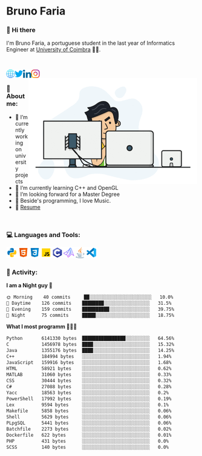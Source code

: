 # Bruno Faria

### 👋 Hi there

I'm Bruno Faria, a portuguese student in the last year of Informatics Engineer at [University of Coimbra](uc.pt/en) 👨‍🎓.

<br/>

[<img align="left" width="22px" alt="Website" src="https://github.com/brunofaria1322/brunofaria1322/blob/master/assets/social/global.svg"/>][website]
[<img align="left" width="22px" alt="Twitter" src="https://github.com/brunofaria1322/brunofaria1322/blob/master/assets/social/twitter.svg"/>][twitter]
[<img align="left" width="22px" alt="LinkedIn" src="https://github.com/brunofaria1322/brunofaria1322/blob/master/assets/social/linkedin.svg"/>][linkedin]
[<img align="left" width="22px" alt="Instagram" src="https://github.com/brunofaria1322/brunofaria1322/blob/master/assets/social/instagram.svg"/>][instagram]

<img align="right" height = "280" alt="GIF" src="https://github.com/brunofaria1322/brunofaria1322/blob/master/assets/animation.gif"/>

<br />

### 📕 About me:

- 🔭 I’m currently working on university projects
- 🌱 I’m currently learning C++ and OpenGL
- 💼 I’m looking forward for a Master Degree
- 💙 Beside's programming, I love Music.
- 📝 [Resume](https://en.wikipedia.org/wiki/HTTP_404)


<br />

### 💻 Languages and Tools:

<img align="left" width="30px" alt= "Python" src="https://github.com/brunofaria1322/brunofaria1322/blob/master/assets/skills/python.svg"/>
<img align="left" width="30px" alt= "Html5" src="https://github.com/brunofaria1322/brunofaria1322/blob/master/assets/skills/html5.svg"/>
<img align="left" width="30px" alt= "Css3" src="https://github.com/brunofaria1322/brunofaria1322/blob/master/assets/skills/css3.svg"/>
<img align="left" width="30px" alt= "JavaScript" src="https://github.com/brunofaria1322/brunofaria1322/blob/master/assets/skills/javascript.svg"/>
<img align="left" width="30px" alt= "C" src="https://github.com/brunofaria1322/brunofaria1322/blob/master/assets/skills/c.svg"/>
<img align="left" width="30px" alt= "Matlab" src="https://github.com/brunofaria1322/brunofaria1322/blob/master/assets/skills/matlab.svg"/>
<img align="left" width="30px" alt= "Java" src="https://github.com/brunofaria1322/brunofaria1322/blob/master/assets/skills/java.svg"/>
<img align="left" width="30px" alt= "Visual Studio Code" src="https://github.com/brunofaria1322/brunofaria1322/blob/master/assets/skills/vscode.svg"/>

<br />
<br />

### 🚩 Activity:

<!--START_SECTION:stats-->
**I am a Night guy 🌙** 

```text
🌞 Morning    40 commits     ██░░░░░░░░░░░░░░░░░░░░░░░	10.0% 
🌆 Daytime    126 commits    ████████░░░░░░░░░░░░░░░░░	31.5% 
🌃 Evening    159 commits    ██████████░░░░░░░░░░░░░░░	39.75% 
🌙 Night      75 commits     █████░░░░░░░░░░░░░░░░░░░░	18.75%

```
**What I most programm 👨🏽‍💻** 

```text
Python       6141330 bytes  ████████████████░░░░░░░░░	64.56% 
C            1456978 bytes  ████░░░░░░░░░░░░░░░░░░░░░	15.32% 
Java         1355176 bytes  ████░░░░░░░░░░░░░░░░░░░░░	14.25% 
C++          184994 bytes   ░░░░░░░░░░░░░░░░░░░░░░░░░	1.94% 
JavaScript   159916 bytes   ░░░░░░░░░░░░░░░░░░░░░░░░░	1.68% 
HTML         58921 bytes    ░░░░░░░░░░░░░░░░░░░░░░░░░	0.62% 
MATLAB       31060 bytes    ░░░░░░░░░░░░░░░░░░░░░░░░░	0.33% 
CSS          30444 bytes    ░░░░░░░░░░░░░░░░░░░░░░░░░	0.32% 
C#           27088 bytes    ░░░░░░░░░░░░░░░░░░░░░░░░░	0.28% 
Yacc         18563 bytes    ░░░░░░░░░░░░░░░░░░░░░░░░░	0.2% 
PowerShell   17992 bytes    ░░░░░░░░░░░░░░░░░░░░░░░░░	0.19% 
Lex          9594 bytes     ░░░░░░░░░░░░░░░░░░░░░░░░░	0.1% 
Makefile     5858 bytes     ░░░░░░░░░░░░░░░░░░░░░░░░░	0.06% 
Shell        5629 bytes     ░░░░░░░░░░░░░░░░░░░░░░░░░	0.06% 
PLpgSQL      5441 bytes     ░░░░░░░░░░░░░░░░░░░░░░░░░	0.06% 
Batchfile    2273 bytes     ░░░░░░░░░░░░░░░░░░░░░░░░░	0.02% 
Dockerfile   622 bytes      ░░░░░░░░░░░░░░░░░░░░░░░░░	0.01% 
PHP          431 bytes      ░░░░░░░░░░░░░░░░░░░░░░░░░	0.0% 
SCSS         140 bytes      ░░░░░░░░░░░░░░░░░░░░░░░░░	0.0%
```


<!--END_SECTION:stats-->


[website]: https://brunofaria1322.github.io
[twitter]: https://twitter.com/brunofaria_1322
[instagram]: https://instagram.com/brunofaria_1322
[linkedin]: https://linkedin.com/in/bruno-faria
